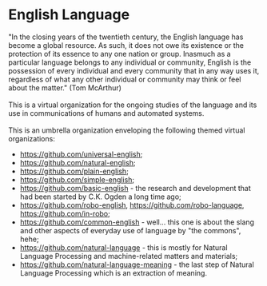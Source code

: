 # English Language
"In the closing years of the twentieth century, the English language has become a global resource. As such, it does not owe its existence or the protection of its essence to any one nation or group. Inasmuch as a particular language belongs to any individual or community, English is the possession of every individual and every community that in any way uses it, regardless of what any other individual or community may think or feel about the matter." (Tom McArthur)<br><br>
This is a virtual organization for the ongoing studies of the language and its use in communications of humans and automated systems.<br><br>
This is an umbrella organization enveloping the following themed virtual organizations:<br>
* https://github.com/universal-english;
* https://github.com/natural-english;
* https://github.com/plain-english;
* https://github.com/simple-english;
* https://github.com/basic-english - the research and development that had been
  started by C.K. Ogden a long time ago;
* https://github.com/robo-english, https://github.com/robo-language, https://github.com/in-robo;
* https://github.com/common-english - well... this one is about the slang and
  other aspects of everyday use of language by "the commons", hehe;
* https://github.com/natural-language - this is mostly for Natural Language
  Processing and machine-related matters and materials;
* https://github.com/natural-language-meaning - the last step of Natural
  Language Processing which is an extraction of meaning.

